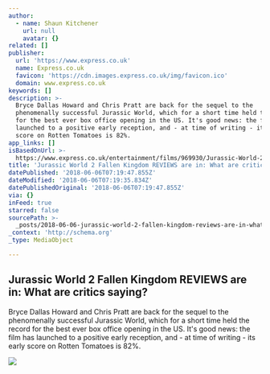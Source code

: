 ```yaml
---
author:
  - name: Shaun Kitchener
    url: null
    avatar: {}
related: []
publisher:
  url: 'https://www.express.co.uk'
  name: Express.co.uk
  favicon: 'https://cdn.images.express.co.uk/img/favicon.ico'
  domain: www.express.co.uk
keywords: []
description: >-
  Bryce Dallas Howard and Chris Pratt are back for the sequel to the
  phenomenally successful Jurassic World, which for a short time held the record
  for the best ever box office opening in the US. It's good news: the film has
  launched to a positive early reception, and - at time of writing - its early
  score on Rotten Tomatoes is 82%.
app_links: []
isBasedOnUrl: >-
  https://www.express.co.uk/entertainment/films/969930/Jurassic-World-2-Fallen-Kingdom-reviews-Rotten-Tomatoes/amp
title: 'Jurassic World 2 Fallen Kingdom REVIEWS are in: What are critics saying?'
datePublished: '2018-06-06T07:19:47.855Z'
dateModified: '2018-06-06T07:19:35.834Z'
datePublishedOriginal: '2018-06-06T07:19:47.855Z'
via: {}
inFeed: true
starred: false
sourcePath: >-
  _posts/2018-06-06-jurassic-world-2-fallen-kingdom-reviews-are-in-what-are-cri.md
_context: 'http://schema.org'
_type: MediaObject

---
```

<article style=""><h1>Jurassic World 2 Fallen Kingdom REVIEWS are in: What are critics saying?</h1><p>Bryce Dallas Howard and Chris Pratt are back for the sequel to the phenomenally successful Jurassic World, which for a short time held the record for the best ever box office opening in the US. It's good news: the film has launched to a positive early reception, and - at time of writing - its early score on Rotten Tomatoes is 82%.</p><img src="https://cdn.images.express.co.uk/img/dynamic/36/750x445/969930.jpg" /></article>